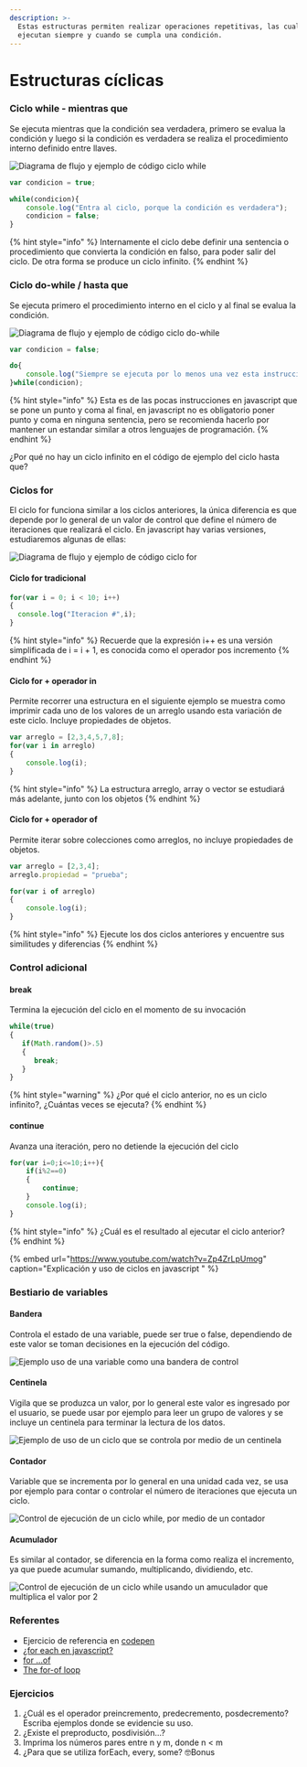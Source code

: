 ```yaml
---
description: >-
  Estas estructuras permiten realizar operaciones repetitivas, las cuales se
  ejecutan siempre y cuando se cumpla una condición.
---
```


# Estructuras cíclicas

### Ciclo while - mientras que

Se ejecuta mientras que la condición sea verdadera, primero se evalua la condición y luego si la condición es verdadera se realiza el procedimiento interno definido entre llaves.

![Diagrama de flujo y ejemplo de c&#xF3;digo ciclo while](../.gitbook/assets/imagen%20%2817%29.png)

```javascript
var condicion = true;

while(condicion){
    console.log("Entra al ciclo, porque la condición es verdadera");
    condicion = false;
}
```

{% hint style="info" %}
Internamente el ciclo debe definir una sentencia o procedimiento que convierta la condición en falso, para poder salir del ciclo. De otra forma se produce un ciclo infinito.
{% endhint %}

### Ciclo do-while / hasta que

Se ejecuta primero el procedimiento interno en el ciclo y al final se evalua la condición.

![Diagrama de flujo y ejemplo de c&#xF3;digo ciclo do-while](../.gitbook/assets/imagen%20%2810%29.png)

```javascript
var condicion = false;

do{
    console.log("Siempre se ejecuta por lo menos una vez esta instrucción");
}while(condicion);
```

{% hint style="info" %}
Esta es de las pocas instrucciones en javascript que se pone un punto y coma al final, en javascript no es obligatorio poner punto y coma en ninguna sentencia, pero se recomienda hacerlo por mantener un estandar similar a otros lenguajes de programación.
{% endhint %}

¿Por qué no hay un ciclo infinito en el código de ejemplo del ciclo hasta que?

### Ciclos for

El ciclo for funciona similar a los ciclos anteriores, la única diferencia es que depende por lo general de un valor de control que define el número de iteraciones que realizará el ciclo. En javascript hay varias versiones, estudiaremos algunas de ellas:

![Diagrama de flujo y ejemplo de c&#xF3;digo ciclo for](../.gitbook/assets/imagen%20%2811%29.png)

#### Ciclo for tradicional

```javascript
for(var i = 0; i < 10; i++)
{
  console.log("Iteracion #",i);
}
```

{% hint style="info" %}
Recuerde que la expresión i++ es una versión simplificada de i = i + 1, es conocida como el operador pos incremento
{% endhint %}

#### Ciclo for + operador in

Permite recorrer una estructura en el siguiente ejemplo se muestra como imprimir cada uno de los valores de un arreglo usando esta variación de este ciclo. Incluye propiedades de objetos.

```javascript
var arreglo = [2,3,4,5,7,8];
for(var i in arreglo)
{
    console.log(i);
}
```

{% hint style="info" %}
La estructura arreglo, array o vector se estudiará más adelante, junto con los objetos
{% endhint %}

#### Ciclo for + operador of

Permite iterar sobre colecciones como arreglos, no incluye propiedades de objetos.

```javascript
var arreglo = [2,3,4];
arreglo.propiedad = "prueba";

for(var i of arreglo)
{
    console.log(i);
}
```

{% hint style="info" %}
Ejecute los dos ciclos anteriores y encuentre sus similitudes y diferencias
{% endhint %}

### Control adicional

#### break

Termina la ejecución del ciclo en el momento de su invocación

```javascript
while(true)
{
   if(Math.random()>.5)
   {
      break;
   }
}
```

{% hint style="warning" %}
¿Por qué el ciclo anterior, no es un ciclo infinito?, ¿Cuántas veces se ejecuta?
{% endhint %}

#### continue

Avanza una iteración, pero no detiende la ejecución del ciclo

```javascript
for(var i=0;i<=10;i++){
    if(i%2==0)
    {
        continue;
    }
    console.log(i);
}
```

{% hint style="info" %}
¿Cuál es el resultado al ejecutar el ciclo anterior?
{% endhint %}

{% embed url="https://www.youtube.com/watch?v=Zp4ZrLpUmog" caption="Explicación y uso de ciclos en javascript " %}

### Bestiario de variables

#### Bandera

Controla el estado de una variable, puede ser true o false, dependiendo de este valor se toman decisiones en la ejecución del código.

![Ejemplo uso de una variable como una bandera de control](../.gitbook/assets/imagen%20%2818%29.png)

#### Centinela

Vigila que se produzca un valor, por lo general este valor es ingresado por el usuario, se puede usar por ejemplo para leer un grupo de valores y se incluye un centinela para terminar la lectura de los datos.

![Ejemplo de uso de un ciclo que se controla por medio de un centinela](../.gitbook/assets/imagen%20%289%29.png)

#### Contador

Variable que se incrementa por lo general en una unidad cada vez, se usa por ejemplo para contar o controlar el número de iteraciones que ejecuta un ciclo.

![Control de ejecuci&#xF3;n de un ciclo while, por medio de un contador](../.gitbook/assets/imagen%20%2813%29.png)

#### Acumulador

Es similar al contador, se diferencia en la forma como realiza el incremento, ya que puede acumular sumando, multiplicando, dividiendo, etc.

![Control de ejecuci&#xF3;n de un ciclo while usando un amuculador que multiplica el valor por 2](../.gitbook/assets/imagen%20%2815%29.png)

### Referentes

* Ejercicio de referencia en [codepen](https://codepen.io/xaca/pen/NWpXbEg)
* [¿for each en javascript?](https://es.stackoverflow.com/questions/17640/for-each-en-javascript)
* [for ...of](https://developer.mozilla.org/es/docs/Web/JavaScript/Reference/Statements/for...of)
* [The for-of loop](https://exploringjs.com/es6/ch_for-of.html)

### Ejercicios

1. ¿Cuál es el operador preincremento, predecremento, posdecremento? Escriba ejemplos donde se evidencie su uso.
2. ¿Existe el preproducto, posdivisión...?
3. Imprima los números pares entre n y m, donde n &lt; m
4. ¿Para que se utiliza forEach, every, some? 🤓Bonus



